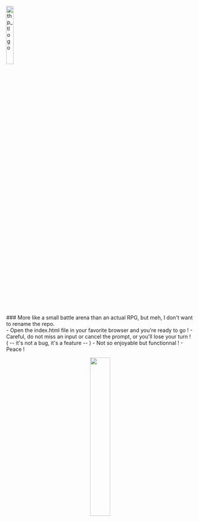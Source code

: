 <div>
  <p>
    <a href="https://www.thehackingproject.org/"><img src="https://i0.wp.com/chromebooklive.com/wp-content/uploads/2018/11/the_hacking_project_logo.png?resize=620%2C171&ssl=1" width="20%" alt="thp_tlogo"/></a>
  </p>

</div>
</br></br>
### More like a small battle arena than an actual RPG, but meh, I don't want to rename the repo.
<br>
- Open the index.html file in your favorite browser and you're ready to go !
- Careful, do not miss an input or cancel the prompt, or you'll lose your turn ! ( -- it's not a bug, it's a feature -- )
- Not so enjoyable but functionnal !
- Peace !

<p align="center" width="100%"><img width="33%" src="https://www.serveurbook.com/wp-content/uploads/2017/03/logo-wow.png"></p>

